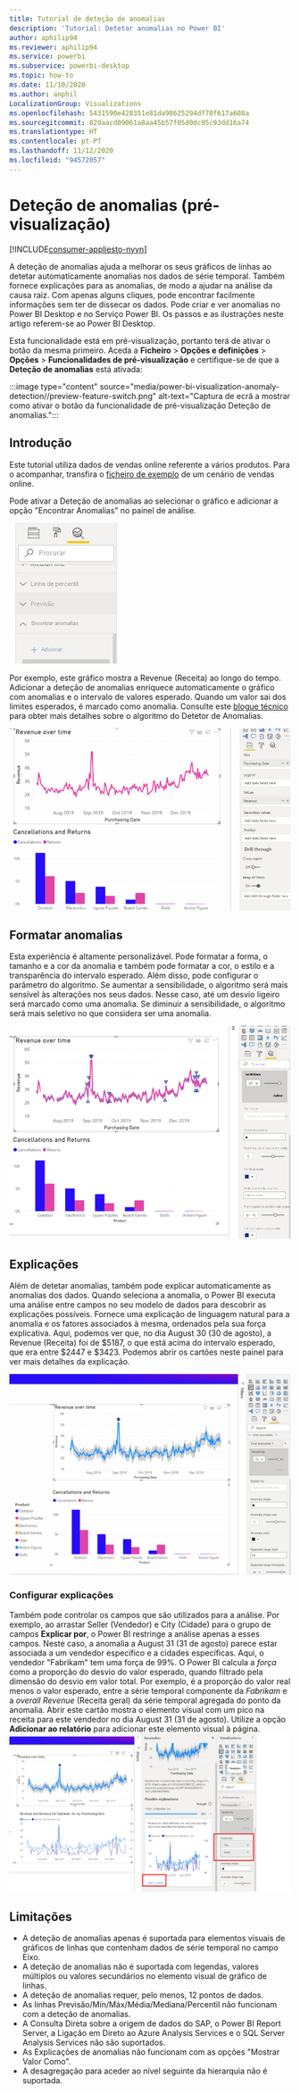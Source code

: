 ```yaml
---
title: Tutorial de deteção de anomalias
description: 'Tutorial: Detetar anomalias no Power BI'
author: aphilip94
ms.reviewer: aphilip94
ms.service: powerbi
ms.subservice: powerbi-desktop
ms.topic: how-to
ms.date: 11/10/2020
ms.author: anphil
LocalizationGroup: Visualizations
ms.openlocfilehash: 5431590e428351e81da98625294df70f617a608a
ms.sourcegitcommit: 029aacd09061a8aa45b57f05d0dc95c93dd16a74
ms.translationtype: HT
ms.contentlocale: pt-PT
ms.lasthandoff: 11/12/2020
ms.locfileid: "94572057"
---
```

# <a name="anomaly-detection-preview"></a>Deteção de anomalias (pré-visualização)

[!INCLUDE[consumer-appliesto-nyyn](../includes/consumer-appliesto-nyyn.md)]    

A deteção de anomalias ajuda a melhorar os seus gráficos de linhas ao detetar automaticamente anomalias nos dados de série temporal. Também fornece explicações para as anomalias, de modo a ajudar na análise da causa raiz.  Com apenas alguns cliques, pode encontrar facilmente informações sem ter de dissecar os dados. Pode criar e ver anomalias no Power BI Desktop e no Serviço Power BI. Os passos e as ilustrações neste artigo referem-se ao Power BI Desktop.

Esta funcionalidade está em pré-visualização, portanto terá de ativar o botão da mesma primeiro. Aceda a **Ficheiro** > **Opções e definições** > **Opções** > **Funcionalidades de pré-visualização** e certifique-se de que a **Deteção de anomalias** está ativada:

:::image type="content" source="media/power-bi-visualization-anomaly-detection//preview-feature-switch.png" alt-text="Captura de ecrã a mostrar como ativar o botão da funcionalidade de pré-visualização Deteção de anomalias.":::
 
## <a name="get-started"></a>Introdução
Este tutorial utiliza dados de vendas online referente a vários produtos. Para o acompanhar, transfira o [ficheiro de exemplo](https://github.com/microsoft/powerbi-desktop-samples/blob/master/Monthly%20Desktop%20Blog%20Samples/2020/2020SU09%20Blog%20Demo%20-%20September.pbix) de um cenário de vendas online.

Pode ativar a Deteção de anomalias ao selecionar o gráfico e adicionar a opção "Encontrar Anomalias" no painel de análise. 

 ![Captura de ecrã a mostrar o ponto de entrada para a deteção de anomalias](media/power-bi-visualization-anomaly-detection/entry-point.png)

 Por exemplo, este gráfico mostra a Revenue (Receita) ao longo do tempo. Adicionar a deteção de anomalias enriquece automaticamente o gráfico com anomalias e o intervalo de valores esperado. Quando um valor sai dos limites esperados, é marcado como anomalia. Consulte este [blogue técnico](https://techcommunity.microsoft.com/t5/ai-customer-engineering-team/overview-of-sr-cnn-algorithm-in-azure-anomaly-detector/ba-p/982798) para obter mais detalhes sobre o algoritmo do Detetor de Anomalias.

 ![Captura de ecrã a mostrar como adicionar anomalias](media/power-bi-visualization-anomaly-detection/add-anomalies.gif)
 
## <a name="format-anomalies"></a>Formatar anomalias

Esta experiência é altamente personalizável. Pode formatar a forma, o tamanho e a cor da anomalia e também pode formatar a cor, o estilo e a transparência do intervalo esperado. Além disso, pode configurar o parâmetro do algoritmo.  Se aumentar a sensibilidade, o algoritmo será mais sensível às alterações nos seus dados. Nesse caso, até um desvio ligeiro será marcado como uma anomalia. Se diminuir a sensibilidade, o algoritmo será mais seletivo no que considera ser uma anomalia.

 ![Captura de ecrã a mostrar como formatar anomalias](media/power-bi-visualization-anomaly-detection/format-anomalies.png)
 
## <a name="explanations"></a>Explicações
Além de detetar anomalias, também pode explicar automaticamente as anomalias dos dados. Quando seleciona a anomalia, o Power BI executa uma análise entre campos no seu modelo de dados para descobrir as explicações possíveis. Fornece uma explicação de linguagem natural para a anomalia e os fatores associados à mesma, ordenados pela sua força explicativa. Aqui, podemos ver que, no dia August 30 (30 de agosto), a Revenue (Receita) foi de $5187, o que está acima do intervalo esperado, que era entre $2447 e $3423. Podemos abrir os cartões neste painel para ver mais detalhes da explicação.

![Captura de ecrã a mostrar como ver as explicações](media/power-bi-visualization-anomaly-detection/view-explanations.gif)
 
### <a name="configure-explanations"></a>Configurar explicações
Também pode controlar os campos que são utilizados para a análise. Por exemplo, ao arrastar Seller (Vendedor) e City (Cidade) para o grupo de campos **Explicar por**, o Power BI restringe a análise apenas a esses campos. Neste caso, a anomalia a August 31 (31 de agosto) parece estar associada a um vendedor específico e a cidades específicas. Aqui, o vendedor "Fabrikam" tem uma força de 99%. O Power BI calcula a *força* como a proporção do desvio do valor esperado, quando filtrado pela dimensão do desvio em valor total. Por exemplo, é a proporção do valor real menos o valor esperado, entre a série temporal componente da *Fabrikam* e a *overall Revenue* (Receita geral) da série temporal agregada do ponto da anomalia. Abrir este cartão mostra o elemento visual com um pico na receita para este vendedor no dia August 31 (31 de agosto). Utilize a opção **Adicionar ao relatório** para adicionar este elemento visual à página.
![Captura de ecrã a mostrar como configurar as explicações](media/power-bi-visualization-anomaly-detection/configure-explanations.png)

## <a name="limitations"></a>Limitações
- A deteção de anomalias apenas é suportada para elementos visuais de gráficos de linhas que contenham dados de série temporal no campo Eixo.
- A deteção de anomalias não é suportada com legendas, valores múltiplos ou valores secundários no elemento visual de gráfico de linhas.
- A deteção de anomalias requer, pelo menos, 12 pontos de dados.
- As linhas Previsão/Mín/Máx/Média/Mediana/Percentil não funcionam com a deteção de anomalias.
- A Consulta Direta sobre a origem de dados do SAP, o Power BI Report Server, a Ligação em Direto ao Azure Analysis Services e o SQL Server Analysis Services não são suportados.
- As Explicações de anomalias não funcionam com as opções "Mostrar Valor Como".
- A desagregação para aceder ao nível seguinte da hierarquia não é suportada.
